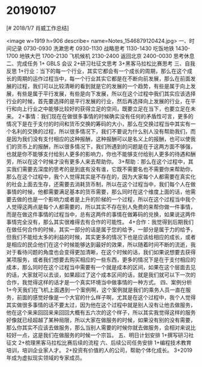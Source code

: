 # 20190107

[# 2018/1/7 肖威工作总结]

<image w=1919 h=906 describe= name=Notes_1546879120424.jpg>
一、时间记录
0730-0930 洗漱思考
0930-1130 战略思考
1130-1430 吃饭地铁
1430-1700 地铁大巴
1700-2130 飞机候机
2130-2400 返回北京
2400-0030 思考休息
二、完成任务
1+ GBLS 会议
2+研习社征文思考
3+黑客马拉松比赛思考
三、自我反思
1+行业：当下的每一个行业，其实它都会有一个成长的周期，那么在这个成长的周期的运作过程当中，每一个行业其实它都是在不断向前发展，那么在前面发展的过程，我们可以比较清晰的看到就是它的发展的一个趋势，有些是属于向上发展，有些是属于平行发展，有些是向下发展，所以在这个过程中我们其实应该选择行业的时候，首先要选择的是平行发展的行业，然后再选择向上发展的行业，在平行和向上行业之中能够比较好的获得立足的空间，既要立足在当下，也要立足在未来。
2+事情：我们现在在做很多事情的时候确实没有任何的矛盾性可言，更多的情况下是在于支付的时间和货币交换的筹码的大小，那么在交换过程当中其实有一个名利的交换的过程，所以很多情况下，我们不要说为什么别人没有帮助我们，而是因为我们没有支付相应的这种报酬，这种报酬可以是名义上的报酬，也可以使我们的货币上的报酬，所以很多情况下，我们所遇到的问题是在于这两方面不够强，也就是你不能够支付给别人更多的影响力，你也不能够支付给别人更多的待遇和酬劳，所以在这个时候才没有更多人来去帮助你。
3+帮助：那么在这个过程中，其实我们需要去深度的思考的是到底有没有谁，它既不需要名也不需要你来帮助你，那么在这个过程中，我个人觉得其实是不存在的，因为大家每个人都需要在真实化的社会上面去生存，还需要去消耗货币制，所以在这个过程当中，我们每个人在做事情的时候，他都需要满足基本的货币需要，那么同时在这个维度上面的话，他需要去做的也是一个影响力或者是上升的阶梯的一个过程，所以在这个过程当中我个人觉得这两点是每个人都需要的，所以其实不存在别人免费的来帮你做一件事情，而是在做这件事情的过程当中，总有这两件的事情在做筹码的兑换，如果说这两件事情完全没有，那么其实很难得去有合作的可能性。
4+合作：我觉得到后期我们在做任何合作的时候，其实一部分的话是属于您的给予，一部分是属于力的给予，但我们不能给太多的利益的时候，其实更多的情况下也是应该给相应的成长，或者是相应的民企他们在这个时候能够达到最好的效果，所以随着时间不断的流逝，我对于看待问题的角度也会变得更加清晰，在这个时候的话，我们如果说想要去获得某项服务，或者我们想要去购买相应的一些东西，更多的情况下是在于支付相应的成本，那么同时在这个过程当中需要有一个就是成本的区间，如果在这个层面去见的话，大家就可以去谈，如果超过了这个成本区间的话，就是我们就可以下一次的合作，我觉得这样的话才是一个真实环境当中做事情的一种方式。
四、案例分析
1+今天我们在飞机上面遇到一个案例啊，这个案例就是我们的乘务人员一直在服务，前面的感觉好像是一个大官的什么样子啊，尤其是在这个过程中，我个人觉得其实做很多事情的话不要太过，因为他在这个过程中就是别人没有让他去做服务，他在这个来来回回来来回回大概有五六次的这个样子，所以其实我觉得这样的服务好像就已经超越了某种局限，所以大家在做服务的时候，如果没有别的没有需要，那么你其实不应该去做服务，那么当别人需要的时候你就去做服务，会相对来说比较好一点，这是我们在做服务的时候一个宗旨。
五、明日计划安排
1+撰写研习社征文
2+梳理黑客马拉松比赛后续的流程
六、后续公司任务安排
1+编程技术教育培训，培训企业家人才。
2+投资有价值的人的公司，帮助个体化成长。
3+2019年成为虚拟现实领域的专家成员。
